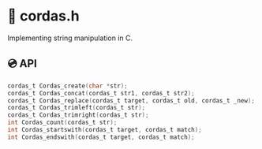 # 🧶 cordas.h

Implementing string manipulation in C.

## 💿 API

```c
cordas_t Cordas_create(char *str);
cordas_t Cordas_concat(cordas_t str1, cordas_t str2);
cordas_t Cordas_replace(cordas_t target, cordas_t old, cordas_t _new);
cordas_t Cordas_trimleft(cordas_t str);
cordas_t Cordas_trimright(cordas_t str);
int Cordas_count(cordas_t str);
int Cordas_startswith(cordas_t target, cordas_t match);
int Cordas_endswith(cordas_t target, cordas_t match);
```